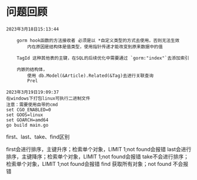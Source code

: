 # 问题回顾

```
2023年3月18日15:13:44

    gorm hook函数的方法接收者 必须是以 *自定义类型的方式去使用，否则无法生效
        内在原因是结构体是值类型，使用指针传递才能改变到原来数据中的值
    
    TagId 这种其他表的主键，在SQL的后续优化中需要通过 `gorm:"index"`去添加索引
    
    内嵌的结构体，
        使用 db.Model(&Article).Related(&Tag)去进行关联查询
        Prel
    
2023年3月19日19:09:37
在windows下打包linux可执行二进制文件
注意：需要使用自带的cmd
set CGO_ENABLED=0  
set GOOS=linux
set GOARCH=amd64
go build main.go
```

first、last、take、find区别

first会进行排序，主键升序；检索单个对象，LIMIT 1;not found会报错
last会进行排序，主键降序；检索单个对象，LIMIT 1;not found会报错
take不会进行排序；检索单个对象，LIMIT 1;not found会报错
find 获取所有对象；not found 不会报错
